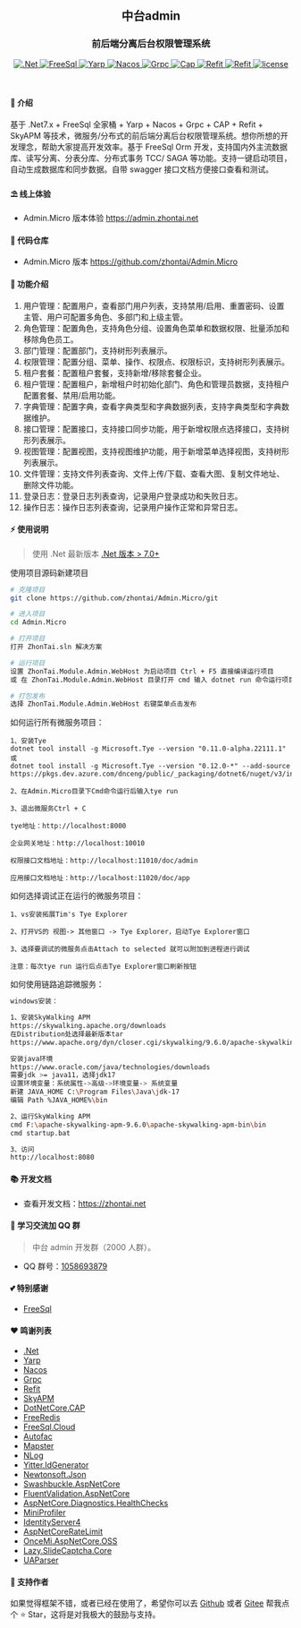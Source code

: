 ﻿<div align="center">
	<h2>中台admin</h2>
	<h3>前后端分离后台权限管理系统</h3>
	<p align="center">
		<a href="https://learn.microsoft.com/zh-cn/aspnet/core/introduction-to-aspnet-core" target="_blank">
			<img src="https://img.shields.io/badge/.Net-7.x-green" alt=".Net">
		</a>
		<a href="https://freesql.net" target="_blank">
			<img src="https://img.shields.io/nuget/v/FreeSql?label=FreeSql&color=blue" alt="FreeSql">
		</a>
		<a href="https://github.com/microsoft/reverse-proxy" target="_blank">
			<img src="https://img.shields.io/nuget/v/Yarp.ReverseProxy?label=Yarp&color=blueviolet" alt="Yarp">
		</a>
		<a href="https://github.com/rivenfx/Mapster-docs" target="_blank">
			<img src="https://img.shields.io/nuget/v/nacos-sdk-csharp.Extensions.Configuration?label=Nacos&color=orange" alt="Nacos">
		</a>
		<a href="https://github.com/grpc/grpc-dotnet" target="_blank">
			<img src="https://img.shields.io/nuget/v/Grpc.Core.Api?label=Grpc&color=yellow" alt="Grpc">
		</a>
		<a href="https://github.com/dotnetcore/CAP" target="_blank">
			<img src="https://img.shields.io/nuget/v/DotNetCore.CAP?label=CAP&color=yellowgreen" alt="Cap">
		</a>
		<a href="https://github.com/reactiveui/refit" target="_blank">
			<img src="https://img.shields.io/nuget/v/Refit?label=Refit&color=navy" alt="Refit">
		</a>
		<a href="https://github.com/SkyAPM/SkyAPM-dotnet" target="_blank">
			<img src="https://img.shields.io/nuget/v/SkyAPM.Agent.AspNetCore?label=SkyAPM&color=green" alt="Refit">
		</a>
		<a href="https://github.com/zhontai/admin.ui.plus/blob/master/LICENSE" target="_blank">
			<img src="https://img.shields.io/badge/license-MIT-success" alt="license">
		</a>
	</p>
	<p>&nbsp;</p>
</div>

#### 🌈 介绍

基于 .Net7.x + FreeSql 全家桶 + Yarp + Nacos + Grpc + CAP + Refit + SkyAPM 等技术，微服务/分布式的前后端分离后台权限管理系统。想你所想的开发理念，帮助大家提高开发效率。基于 FreeSql Orm 开发，支持国内外主流数据库、读写分离、分表分库、分布式事务 TCC/ SAGA 等功能。支持一键启动项目，自动生成数据库和同步数据。自带 swagger 接口文档方便接口查看和测试。

#### ⛱️ 线上体验

- Admin.Micro 版本体验 <a href="https://admin.zhontai.net/login" target="_blank">https://admin.zhontai.net</a>

#### 💒 代码仓库

- Admin.Micro 版本 <a href="https://github.com/zhontai/Admin.Micro" target="_blank">https://github.com/zhontai/Admin.Micro</a>

#### 🚀 功能介绍

1. 用户管理：配置用户，查看部门用户列表，支持禁用/启用、重置密码、设置主管、用户可配置多角色、多部门和上级主管。
2. 角色管理：配置角色，支持角色分组、设置角色菜单和数据权限、批量添加和移除角色员工。
3. 部门管理：配置部门，支持树形列表展示。
4. 权限管理：配置分组、菜单、操作、权限点、权限标识，支持树形列表展示。
5. 租户套餐：配置租户套餐，支持新增/移除套餐企业。
6. 租户管理：配置租户，新增租户时初始化部门、角色和管理员数据，支持租户配置套餐、禁用/启用功能。
7. 字典管理：配置字典，查看字典类型和字典数据列表，支持字典类型和字典数据维护。
8. 接口管理：配置接口，支持接口同步功能，用于新增权限点选择接口，支持树形列表展示。
9. 视图管理：配置视图，支持视图维护功能，用于新增菜单选择视图，支持树形列表展示。
10. 文件管理：支持文件列表查询、文件上传/下载、查看大图、复制文件地址、删除文件功能。
11. 登录日志：登录日志列表查询，记录用户登录成功和失败日志。
12. 操作日志：操作日志列表查询，记录用户操作正常和异常日志。

#### ⚡ 使用说明

> 使用 .Net 最新版本 <a href="https://dotnet.microsoft.com/download/dotnet-core" target="_blank">.Net 版本 > 7.0+</a>

使用项目源码新建项目

```bash
# 克隆项目
git clone https://github.com/zhontai/Admin.Micro/git

# 进入项目
cd Admin.Micro

# 打开项目
打开 ZhonTai.sln 解决方案

# 运行项目
设置 ZhonTai.Module.Admin.WebHost 为启动项目 Ctrl + F5 直接编译运行项目
或 在 ZhonTai.Module.Admin.WebHost 目录打开 cmd 输入 dotnet run 命令运行项目

# 打包发布
选择 ZhonTai.Module.Admin.WebHost 右键菜单点击发布
```

如何运行所有微服务项目：
```
1、安装Tye
dotnet tool install -g Microsoft.Tye --version "0.11.0-alpha.22111.1"
或
dotnet tool install -g Microsoft.Tye --version "0.12.0-*" --add-source https://pkgs.dev.azure.com/dnceng/public/_packaging/dotnet6/nuget/v3/index.json

2、在Admin.Micro目录下Cmd命令运行后输入tye run

3、退出微服务Ctrl + C

tye地址：http://localhost:8000

企业网关地址：http://localhost:10010

权限接口文档地址：http://localhost:11010/doc/admin

应用接口文档地址：http://localhost:11020/doc/app
```

如何选择调试正在运行的微服务项目：
```
1、vs安装拓展Tim's Tye Explorer

2、打开VS的 视图-> 其他窗口 -> Tye Explorer，启动Tye Explorer窗口

3、选择要调试的微服务点击Attach to selected 就可以附加到进程进行调试

注意：每次tye run 运行后点击Tye Explorer窗口刷新按钮
```

如何使用链路追踪微服务：
```bash
windows安装：

1、安装SkyWalking APM
https://skywalking.apache.org/downloads
在Distribution处选择最新版本tar
https://www.apache.org/dyn/closer.cgi/skywalking/9.6.0/apache-skywalking-apm-9.6.0.tar.gz

安装java环境
https://www.oracle.com/java/technologies/downloads
需要jdk >= java11，选择jdk17
设置环境变量：系统属性->高级->环境变量-> 系统变量
新建 JAVA_HOME C:\Program Files\Java\jdk-17
编辑 Path %JAVA_HOME%\bin

2、运行SkyWalking APM
cmd F:\apache-skywalking-apm-9.6.0\apache-skywalking-apm-bin\bin
cmd startup.bat

3、访问
http://localhost:8080
```

#### 📚 开发文档

- 查看开发文档：<a href="https://www.zhontai.net" target="_blank">https://zhontai.net</a>

#### 💯 学习交流加 QQ 群

> 中台 admin 开发群（2000 人群）。

- QQ 群号：<a target="_blank" href="https://qm.qq.com/cgi-bin/qm/qr?k=zjVRMcdD_oxPokw7zG1kv8Ud4kPJUZAk&jump_from=webapi&authKey=smP6idH1QaIqi6NSiBck8nZuY1BokW4fpi/IGcRi6w/Xt/HTyqfqrC5WpVRsSi22">1058693879</a>
  

#### 💕 特别感谢

- <a href="https://github.com/dotnetcore/FreeSql" target="_blank">FreeSql</a>

#### ❤️ 鸣谢列表

- <a href="https://github.com/dotnet/core" target="_blank">.Net</a>
- <a href="https://github.com/microsoft/reverse-proxy" target="_blank">Yarp</a>
- <a href="https://github.com/rivenfx/Mapster-docs" target="_blank">Nacos</a>
- <a href="https://github.com/grpc/grpc-dotnet" target="_blank">Grpc</a>
- <a href="https://github.com/reactiveui/refit" target="_blank">Refit</a>
- <a href="https://github.com/SkyAPM/SkyAPM-dotnet" target="_blank">SkyAPM</a>
- <a href="https://github.com/dotnetcore/CAP" target="_blank">DotNetCore.CAP</a>
- <a href="https://github.com/2881099/FreeRedis" target="_blank">FreeRedis</a>
- <a href="https://github.com/2881099/FreeSql.Cloud" target="_blank">FreeSql.Cloud</a>
- <a href="https://github.com/autofac/Autofac" target="_blank">Autofac</a>
- <a href="https://github.com/MapsterMapper/Mapster" target="_blank">Mapster</a>
- <a href="https://github.com/NLog/NLog" target="_blank">NLog</a>
- <a href="https://github.com/yitter/idgenerator" target="_blank">Yitter.IdGenerator</a>
- <a href="https://github.com/JamesNK/Newtonsoft.Json" target="_blank">Newtonsoft.Json</a>
- <a href="https://github.com/domaindrivendev/Swashbuckle.AspNetCore" target="_blank">Swashbuckle.AspNetCore</a>
- <a href="https://github.com/FluentValidation/FluentValidations" target="_blank">FluentValidation.AspNetCore</a>
- <a href="https://github.com/Xabaril/AspNetCore.Diagnostics.HealthChecks" target="_blank">AspNetCore.Diagnostics.HealthChecks</a>
- <a href="https://github.com/MiniProfiler/dotnet" target="_blank">MiniProfiler</a>
- <a href="https://github.com/IdentityServer/IdentityServer4" target="_blank">IdentityServer4</a>
- <a href="https://github.com/stefanprodan/AspNetCoreRateLimit" target="_blank">AspNetCoreRateLimit</a>
- <a href="https://github.com/oncemi/OnceMi.AspNetCore.OSS" target="_blank">OnceMi.AspNetCore.OSS</a>
- <a href="https://gitee.com/pojianbing/lazy-slide-captcha" target="_blank">Lazy.SlideCaptcha.Core</a>
- <a href="https://github.com/ua-parser/uap-csharp" target="_blank">UAParser</a>

#### 💌 支持作者

如果觉得框架不错，或者已经在使用了，希望你可以去 <a target="_blank" href="https://github.com/zhontai/admin.core">Github</a> 或者
<a target="_blank" href="https://gitee.com/zhontai/admin.core">Gitee</a> 帮我点个 ⭐ Star，这将是对我极大的鼓励与支持。
